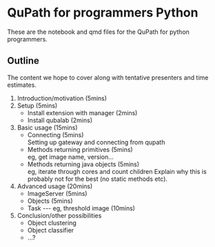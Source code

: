 # QuPath for programmers Python

These are the notebook and qmd files for the QuPath for python programmers.

## Outline

The content we hope to cover along with tentative presenters and time estimates.

1. Introduction/motivation (5mins)
2. Setup (5mins)
    - Install extension with manager (2mins)
    - Install qubalab (2mins)
3. Basic usage (15mins)
    - Connecting (5mins)  
      Setting up gateway and connecting from qupath
    - Methods returning primitives (5mins)  
      eg, get image name, version...
    - Methods returning java objects (5mins)  
      eg, iterate through cores and count children
      Explain why this is probably not for the best
      (no static methods etc).
4. Advanced usage (20mins)
    - ImageServer (5mins)
    - Objects (5mins)
    - Task --- eg, threshold image (10mins)
5. Conclusion/other possibilities
    - Object clustering
    - Object classifier
    - ...?
